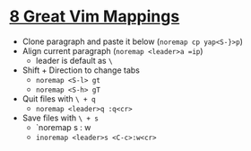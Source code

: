 # [8 Great Vim Mappings](https://hashrocket.com/blog/posts/8-great-vim-mappings)

* Clone paragraph and paste it below (`noremap cp yap<S-}>p`)
* Align current paragraph (`noremap <leader>a =ip`)
  * leader is default as `\`
* Shift + Direction to change tabs
  * `noremap <S-l> gt`
  * `noremap <S-h> gT`
* Quit files with `\ + q`
  * `noremap <leader>q :q<cr>`
* Save files with `\ + s`
  * `noremap <leader>s : w<cr>
  * `inoremap <leader>s <C-c>:w<cr>`
